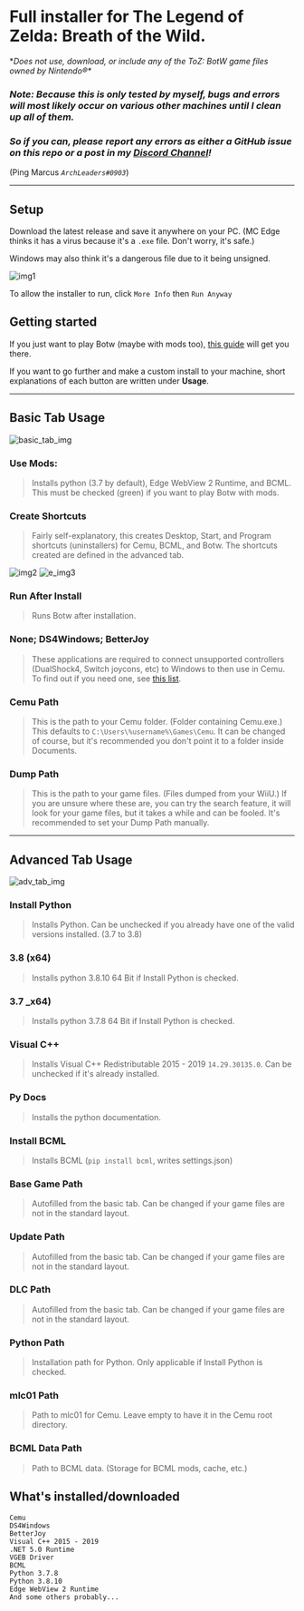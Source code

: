 # Full installer for The Legend of Zelda: Breath of the Wild.
\**Does not use, download, or include any of the ToZ: BotW game files owned by Nintendo®\**

### ***Note: Because this is only tested by myself, bugs and errors will most likely occur on various other machines until I clean up all of them.***
### ***So if you can, please report any errors as either a GitHub issue on this repo or a post in my [Discord Channel](https://discord.gg/cbA3AWwfJj)!***
(Ping Marcus _`ArchLeaders#0903`_)

---

## Setup

Download the latest release and save it anywhere on your PC. (MC Edge thinks it has a virus because it's a `.exe` file. Don't worry, it's safe.)

Windows may also think it's a dangerous file due to it being unsigned.

![img1](https://user-images.githubusercontent.com/80713508/141951310-c3408d23-dd57-4e39-b3e8-0bf2a9720061.png)

To allow the installer to run, click `More Info` then `Run Anyway`

## Getting started

If you just want to play Botw (maybe with mods too), [this guide](guide) will get you there.

If you want to go further and make a custom install to your machine, short explanations of each button are written under **Usage**.

---

## Basic Tab Usage

![basic_tab_img](https://user-images.githubusercontent.com/80713508/141963270-85cecf5a-9226-46f3-af50-3e30cb6c3b93.png)

### Use Mods:
> Installs python (3.7 by default), Edge WebView 2 Runtime, and BCML. This must be checked (green) if you want to play Botw with mods.

### Create Shortcuts
> Fairly self-explanatory, this creates Desktop, Start, and Program shortcuts (uninstallers) for Cemu, BCML, and Botw. The shortcuts created are defined in the advanced tab.

![img2](https://user-images.githubusercontent.com/80713508/141955758-1541ccb4-7582-42e6-a84e-22b368274d5f.png)
![e_img3](https://user-images.githubusercontent.com/80713508/141954939-285a6534-8bcb-41d0-84a4-3a8bff6c58a5.png)

### Run After Install
> Runs Botw after installation.

### None; DS4Windows; BetterJoy
> These applications are required to connect unsupported controllers (DualShock4, Switch joycons, etc) to Windows to then use in Cemu.
To find out if you need one, see [this list](list).

### Cemu Path
> This is the path to your Cemu folder. (Folder containing Cemu.exe.) This defaults to `C:\Users\%username%\Games\Cemu`.
It can be changed of course, but it's recommended you don't point it to a folder inside Documents.

### Dump Path
> This is the path to your game files. (Files dumped from your WiiU.) If you are unsure where these are, you can try the search feature, it will look for your game files, but it takes a while and can be fooled. It's recommended to set your Dump Path manually.

---

## Advanced Tab Usage

![adv_tab_img](https://user-images.githubusercontent.com/80713508/141963223-89851ed4-cdb7-4944-b5af-a6d1ddea59c8.png)

### Install Python
> Installs Python. Can be unchecked if you already have one of the valid versions installed. (3.7 to 3.8)

### 3.8 (x64)
> Installs python 3.8.10 64 Bit if Install Python is checked.

### 3.7 _x64)
> Installs python 3.7.8 64 Bit if Install Python is checked.

### Visual C++
> Installs Visual C++ Redistributable 2015 - 2019 `14.29.30135.0`. Can be unchecked if it's already installed.

### Py Docs
> Installs the python documentation.

### Install BCML
> Installs BCML (`pip install bcml`, writes settings.json)

### Base Game Path
> Autofilled from the basic tab. Can be changed if your game files are not in the standard layout.

### Update Path
> Autofilled from the basic tab. Can be changed if your game files are not in the standard layout.

### DLC Path
> Autofilled from the basic tab. Can be changed if your game files are not in the standard layout.

### Python Path
> Installation path for Python. Only applicable if Install Python is checked.

### mlc01 Path
> Path to mlc01 for Cemu. Leave empty to have it in the Cemu root directory.

### BCML Data Path
> Path to BCML data. (Storage for BCML mods, cache, etc.)

## What's installed/downloaded
```
Cemu
DS4Windows
BetterJoy
Visual C++ 2015 - 2019
.NET 5.0 Runtime
VGEB Driver
BCML
Python 3.7.8
Python 3.8.10
Edge WebView 2 Runtime
And some others probably...
```

